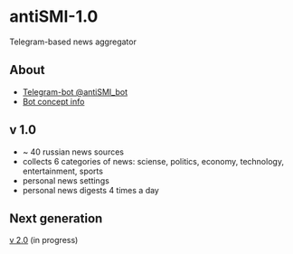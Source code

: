 # antiSMI-1.0
Telegram-based news aggregator



## About
* [Telegram-bot @antiSMI_bot](https://t.me/antiSMI_bot)
* [Bot concept info](https://1drv.ms/p/s!AhSi3BGNZZG0wIYqQnmkjIZzLdG4bQ?e=HpIGLe "Презентация")

## v 1.0
* ~ 40 russian news sources
* collects 6 categories of news: sciense, politics, economy, technology, entertainment, sports
* personal news settings
* personal news digests 4 times a day

## Next generation
[v 2.0](https://github.com/maxlethal/antiSMI-2.0) (in progress)
